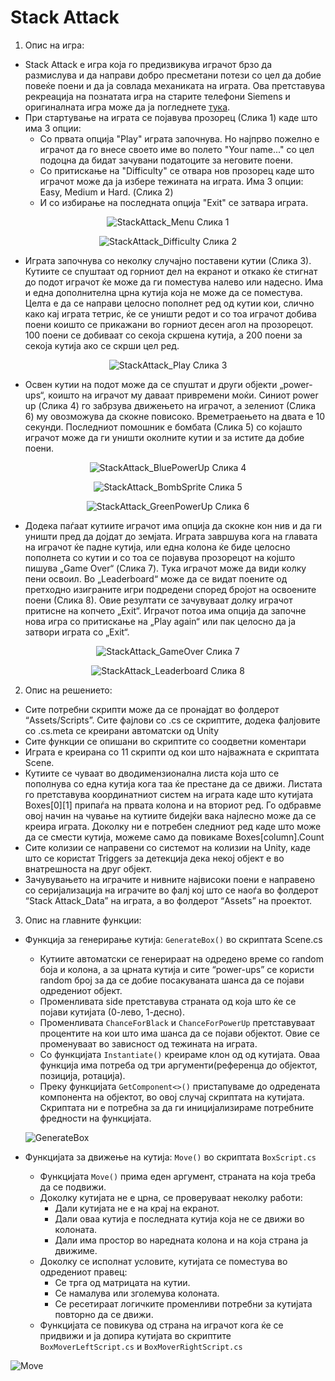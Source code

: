 # Stack Attack

1. Опис на игра:
 - Stack Attack е игра која го предизвикува играчот брзо да размислува и да направи добро пресметани потези со цел да добие повеќе поени и да ја совлада механиката на играта. Ова претставува рекреација на познатата игра на старите телефони Siemens и оригиналната игра може да ја погледнете [тука](https://www.youtube.com/watch?v=cjh7mMdTulk).
- При стартување на играта се појавува прозорец (Слика 1) каде што има 3 опции:
   - Со првата опција "Play" играта започнува. Но најпрво пожелно е играчот да го внесе своето име во полето "Your name..." со цел подоцна да бидат зачувани податоците за неговите поени.
   - Со притискање на "Difficulty" се отвара нов прозорец каде што играчот може да ја избере тежината на играта. Има 3 опции: Easy, Medium и Hard. (Слика 2)
   - И со избирање на последната опција "Exit" се затвара играта.

 <div align = "center">
  
 ![StackAttack_Menu](https://github.com/StefanijaFilipasikj/vp_proekt/assets/108759729/177ee95c-2a0a-476f-8590-02a65087650b)
  Слика 1


![StackAttack_Difficulty](https://github.com/StefanijaFilipasikj/vp_proekt/assets/108759729/b0007c44-2c23-4bf9-9d79-895856e7c7ba)
Слика 2

 </div>

 - Играта започнува со неколку случајно поставени кутии (Слика 3). Кутиите се спуштаат од горниот дел на екранот и откако ќе стигнат до подот играчот ќе може да ги поместува налево или надесно. Има и една дополнителна црна кутија која не може да се поместува. Целта е да се направи целосно пополнет ред од кутии кои, слично како кај играта тетрис, ќе се уништи редот и со тоа играчот добива поени коишто се прикажани во горниот десен агол на прозорецот. 100 поени се добиваат со секоја скршена кутија, а 200 поени за секоја кутија ако се скрши цел ред.

<div align = "center">
   
![StackAttack_Play](https://github.com/StefanijaFilipasikj/vp_proekt/assets/108759729/d2595720-82b7-4e37-b0ea-8394b4c3807d)
Слика 3

</div>
     
- Освен кутии на подот може да се спуштат и други објекти „power-ups“, коишто на играчот му даваат привремени моќи. Синиот power up (Слика 4) го забрзува движењето на играчот, а зелениот (Слика 6) му овозможува да скокне повисоко. Времетраењето на двата е 10 секунди. Последниот помошник е бомбата (Слика 5) со којашто играчот може да ги уништи околните кутии и за истите да добие поени.

<div align="center">

![StackAttack_BluePowerUp](https://github.com/StefanijaFilipasikj/vp_proekt/assets/108759729/be1775dd-ed5a-460f-99a5-a96356640b12)
Слика 4

![StackAttack_BombSprite](https://github.com/StefanijaFilipasikj/vp_proekt/assets/108759729/b8a0b54b-3c0b-4182-bc18-5a06b70e3ed0)
Слика 5

![StackAttack_GreenPowerUp](https://github.com/StefanijaFilipasikj/vp_proekt/assets/108759729/62017b91-ed23-4149-b46a-b5576622fa8e)
Слика 6
    
</div>
     
 - Додека паѓаат кутиите играчот има опција да скокне кон нив и да ги уништи пред да дојдат до земјата. Играта завршува кога на главата на играчот ќе падне кутија, или една колона ќе биде целосно пополнета со кутии и со тоа се појавува прозорецот на којшто пишува „Game Over“ (Слика 7). Тука играчот може да види колку пени освоил.
Во „Leaderboard“ може да се видат поените од претходно изиграните игри подредени според бројот на освоените поени (Слика 8). Овие резултати се зачувуваат долку играчот притисне на копчето „Еxit“. 
Играчот потоа има опција да започне нова игра со притискање на „Play again“ или пак целосно да ја затвори играта со „Exit“.

<div align="center">

![StackAttack_GameOver](https://github.com/StefanijaFilipasikj/vp_proekt/assets/108759729/0bebb58a-3303-44ac-a274-56fdce06daf7)
Слика 7

![StackAttack_Leaderboard](https://github.com/StefanijaFilipasikj/vp_proekt/assets/108759729/3ec31c26-b371-46a7-9449-fd7bcf19d305)
Слика 8
    
</div>

2. Опис на решението:
-	Сите потребни скрипти може да се пронајдат во фолдерот “Assets/Scripts”. Сите фајлови со .cs се скриптите, додека фалјовите со .cs.meta се креирани автоматски од Unity
 -	Сите функции се опишани во скриптите со соодветни коментари
  -	Играта е креирана со 11 скрипти од кои што најважната е скриптата Scene.
 -	Кутиите се чуваат во дводимензионална листа која што се пополнува со една кутија кога таа ќе престане да се движи. Листата го претставува координатниот систем на играта каде што кутијата Boxes[0][1] припаѓа на првата колона и на вториот ред. Го одбравме овој начин на чување на кутиите бидејќи вака најлесно може да се креира играта. Доколку ни е потребен следниот ред каде што може да се смести кутија, можеме само да повикаме Boxes[column].Count
 -	Сите колизии се направени со системот на колизии на Unity, каде што се користат Triggers за детекција дека некој објект е во внатрешноста на друг објект.
 -	Зачувувањето на играчите и нивните највисоки поени е направено со серијализација на играчите во фалј кој што се наоѓа во фолдерот “Stack Attack_Data” на играта, а во фолдерот “Assets” на проектот.

3. Опис на главните функции:
- Функција за генерирање кутија: `GenerateBox()` во скриптата Scene.cs
    - Кутиите автоматски се генерираат на одредено време со random боја и колона, а за црната кутија и сите “power-ups” се користи random број за да се добие посакуваната шанса да се појави одредениот објект.
    - Променливата side претставува страната од која што ќе се појави кутијата (0-лево, 1-десно).
    - Променливата `ChanceForBlack` и `ChanceForPowerUp` претставуваат процентите на кои што има шанса да се појави објектот. Овие се променуваат во зависност од тежината на играта.
    - Со функцијата `Instantiate()` креираме клон од од кутијата. Оваа функција има потреба од три аргументи(референца до објектот, позиција, ротација).
   - Преку функцијата `GetComponent<>()` пристапуваме до одредената компонента на објектот, во овој случај скриптата на кутијата. Скриптата ни е потребна за да ги иницијализираме потребните фредности на функцијата.
 
  ![GenerateBox](https://github.com/StefanijaFilipasikj/vp_proekt/assets/108759729/97c0833d-1ddb-4796-8c59-f0800cb1406b)

    
 - Функцијата за движење на кутија: `Move()` во скриптата `BoxScript.cs`
     - Функцијата `Move()` прима еден аргумент, страната на која треба да се подвижи.
     - Доколку кутијата не е црна, се проверуваат неколку работи:
       - Дали кутијата не е на крај на екранот.
       - Дали оваа кутија е последната кутија која не се движи во колоната.
       - Дали има простор во наредната колона и на која страна ја движиме.
   - Доколку се исполнат условите, кутијата се поместува во одредениот правец:
     - Се трга од матрицата на кутии.
     - Се намалува или зголемува колоната.
     - Се ресетираат логичките променливи потребни за кутијата повторно да се движи.
   - Функцијата се повикува од страна на играчот кога ќе се придвижи и ја допира кутијата во скриптите `BoxMoverLeftScript.cs` и `BoxMoverRightScript.cs`

![Move](https://github.com/StefanijaFilipasikj/vp_proekt/assets/108759729/561092e4-3d26-4d67-89ab-ea2d18226aa5)

